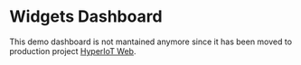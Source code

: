 # Widgets Dashboard

This demo dashboard is not mantained anymore since it has been moved to production project [HyperIoT Web](https://git.acsoftware.it/acsoftware/hyperiot-front-end/HyperIoT/tree/master/src/app/pages/dashboard).

